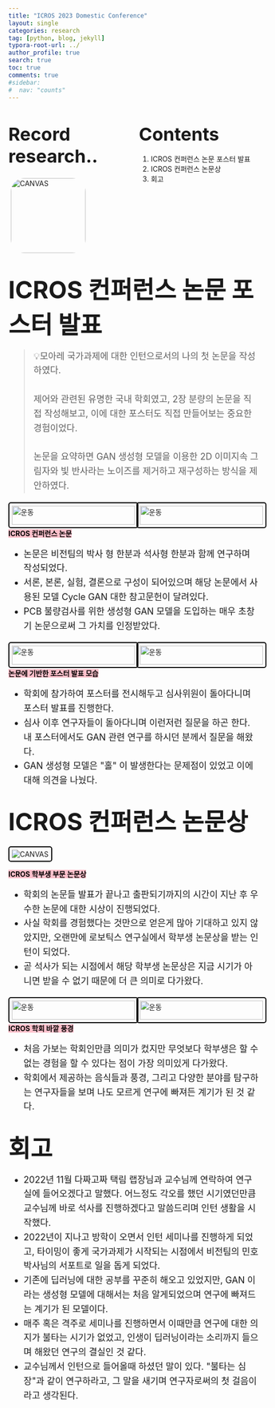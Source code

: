 ```yaml
---
title: "ICROS 2023 Domestic Conference"
layout: single
categories: research
tag: [python, blog, jekyll]
typora-root-url: ../
author_profile: true
search: true
toc: true
comments: true
#sidebar:
#  nav: "counts"
---
```


<style>
@media (max-width: 768px) {
  /* Flex 컨테이너의 이미지가 부모 크기에 맞게 조정 */
  div[style*="display: flex;"] img {
    width: 100%;
    height: auto;
  }

  /* Flex 컨테이너의 영상이 부모 크기에 맞게 조정 */
  div[style*="display: flex;"] video {
    width: 100%;
    height: auto;
  }

  /* Grid 이미지는 이미 반응형으로 설정되어 있으므로 추가 수정 불필요 */
  img[style*="width: 415px;"] {
    width: 100%;
    height: auto;
  }

  /* 영상도 화면 크기에 맞게 조정 */
  video {
    max-width: 100%;
    height: auto;
    display: block; /* 중앙 정렬 문제 방지 */
  }

  /* 모바일에서 글씨 크기 조정 */
  h2 span[style*="font-size: 36px;"] {
    font-size: 18px; /* 중간 제목 글씨 크기 줄임 */
  }
  h2 span[style*="font-size: 48px;"] {
    font-size: 24px; /* 큰 제목 글씨 크기 줄임 */
  }
  div[style*="font-size: 18px;"] {
    font-size: 9px; /* 본문 글씨 크기 줄임 */
    line-height: 1.4; /* 줄 간격 조정 */
  }
  span[style*="font-size: 48px;"] {
    font-size: 24px; /* 제목 폰트 크기 조정 */
  }
}
</style>

<div style="display: flex; justify-content: space-between; align-items: flex-start;">

  <div style="width: 48%;">
    <h2><span style="font-size: 36px; font-weight: bold;">Record research..</span></h2>
    <img src="/images/2023-09-26-first/연구일지1/고민중.jpg" alt="CANVAS" style="border-radius: 20%; width: 150px; padding: 5px;">
  </div>

  <div style="width: 48%;">
    <h2><span style="font-size: 36px; font-weight: bold;">Contents</span></h2>
    <ol>
      <li>ICROS 컨퍼런스 논문 포스터 발표</li>
      <li>ICROS 컨퍼런스 논문상</li>
      <li>회고</li>
    </ol>
  </div>

</div>

## <span style="font-size: 48px; font-weight: bold;">ICROS 컨퍼런스 논문 포스터 발표</span>

<div style="font-size: 18px; line-height: 1.6;">
  <blockquote>
    💡모아레 국가과제에 대한 인턴으로서의 나의 첫 논문을 작성하였다.
    <br><br>
    제어와 관련된 유명한 국내 학회였고, 2장 분량의 논문을 직접 작성해보고, 이에 대한 포스터도 직접 만들어보는 중요한 경험이었다.
    <br><br>
    논문을 요약하면 GAN 생성형 모델을 이용한 2D 이미지속 그림자와 빛 반사라는 노이즈를 제거하고 재구성하는 방식을 제안하였다.
  </blockquote>
</div>


<div style="display: grid; grid-template-columns: repeat(2, 1fr); gap: 10px;">
  <img src="/images/ICROS학술대회(GAN을 사용한 모아레 패턴의 위상 맵 복원)_page-0001.jpg" alt="운동" style="border: 2px solid #000; border-radius: 5px; padding: 5px; width: 100%; height: auto;">
  <img src="/images/ICROS학술대회(GAN을 사용한 모아레 패턴의 위상 맵 복원)_page-0002.jpg" alt="운동" style="border: 2px solid #000; border-radius: 5px; padding: 5px; width: 100%; height: auto;">
</div>

<span style="background-color: pink; color: black; font-weight: bold;">ICROS 컨퍼런스 논문</span>

<div style="font-size: 18px; line-height: 1.6;">

  <ul>
    <li>논문은 비전팀의 박사 형 한분과 석사형 한분과 함께 연구하며 작성되었다.</li>
    <li>서론, 본론, 실험, 결론으로 구성이 되어있으며 해당 논문에서 사용된 모델 Cycle GAN 대한 참고문헌이 달려있다.</li>
    <li>PCB 불량검사를 위한 생성형 GAN 모델을 도입하는 매우 초창기 논문으로써 그 가치를 인정받았다.</li>
  </ul>

</div>


<div style="display: grid; grid-template-columns: repeat(2, 1fr); gap: 10px;">
  <img src="/images/ICROS 포스터 발표.jpg" alt="운동" style="border: 2px solid #000; border-radius: 5px; padding: 5px; width: 100%; height: auto;">
  <img src="/images/ICROS 포스터 발표2.jpg" alt="운동" style="border: 2px solid #000; border-radius: 5px; padding: 5px; width: 100%; height: auto;">
</div>

<span style="background-color: pink; color: black; font-weight: bold;">논문에 기반한 포스터 발표 모습</span>

<div style="font-size: 18px; line-height: 1.6;">

  <ul>
    <li>학회에 참가하여 포스터를 전시해두고 심사위원이 돌아다니며 포스터 발표를 진행한다.</li>
    <li>심사 이후 연구자들이 돌아다니며 이런저런 질문을 하곤 한다. 내 포스터에서도 GAN 관련 연구를 하시던 분께서 질문을 해왔다.</li>
    <li>GAN 생성형 모델은 "홀" 이 발생한다는 문제점이 있었고 이에 대해 의견을 나눴다.</li>
  </ul>

</div>

## <span style="font-size: 48px; font-weight: bold;">ICROS 컨퍼런스 논문상</span>

<img src="/images/학부생 논문상.jpg" alt="CANVAS" style="border: 2px solid #000; border-radius: 5px; padding: 5px;">

<span style="background-color: pink; color: black; font-weight: bold;">ICROS 학부생 부문 논문상</span>

<div style="font-size: 18px; line-height: 1.6;">

  <ul>
    <li>학회의 논문들 발표가 끝나고 출판되기까지의 시간이 지난 후 우수한 논문에 대한 시상이 진행되었다.</li>
    <li>사실 학회를 경험했다는 것만으로 얻은게 많아 기대하고 있지 않았지만, 오랜만에 로보틱스 연구실에서 학부생 논문상을 받는 인턴이 되었다.</li>
    <li>곧 석사가 되는 시점에서 해당 학부생 논문상은 지금 시기가 아니면 받을 수 없기 때문에 더 큰 의미로 다가왔다.</li>
  </ul>

</div>


<div style="display: grid; grid-template-columns: repeat(2, 1fr); gap: 10px;">
  <img src="/images/ICROS 풍경.jpg" alt="운동" style="border: 2px solid #000; border-radius: 5px; padding: 5px; width: 100%; height: auto;">
  <img src="/images/ICROS 풍경2.jpg" alt="운동" style="border: 2px solid #000; border-radius: 5px; padding: 5px; width: 100%; height: auto;">
</div>

<span style="background-color: pink; color: black; font-weight: bold;">ICROS 학회 바깥 풍경</span>

<div style="font-size: 18px; line-height: 1.6;">

  <ul>
    <li>처음 가보는 학회인만큼 의미가 컸지만 무엇보다 학부생은 할 수 없는 경험을 할 수 있다는 점이 가장 의미있게 다가왔다.</li>
    <li>학회에서 제공하는 음식들과 풍경, 그리고 다양한 분야를 탐구하는 연구자들을 보며 나도 모르게 연구에 빠져든 계기가 된 것 같다.</li>
  </ul>

</div>

## <span style="font-size: 48px; font-weight: bold;">회고</span>

<div style="font-size: 18px; line-height: 1.6;">

  <ul>
    <li>2022년 11월 다짜고짜 택림 랩장님과 교수님께 연락하여 연구실에 들어오겠다고 말했다. 어느정도 각오를 했던 시기였던만큼 교수님께 바로 석사를 진행하겠다고 말씀드리며 인턴 생활을 시작했다.</li>
    <li>2022년이 지나고 방학이 오면서 인턴 세미나를 진행하게 되었고, 타이밍이 좋게 국가과제가 시작되는 시점에서 비전팀의 민호 박사님의 서포트로 일을 돕게 되었다.</li>
    <li>기존에 딥러닝에 대한 공부를 꾸준히 해오고 있었지만, GAN 이라는 생성형 모델에 대해서는 처음 알게되었으며 연구에 빠져드는 계기가 된 모델이다.</li>
    <li>매주 혹은 격주로 세미나를 진행하면서 이때만큼 연구에 대한 의지가 불타는 시기가 없었고, 인생이 딥러닝이라는 소리까지 들으며 해왔던 연구의 결실인 것 같다.</li>
    <li>교수님께서 인턴으로 들어올때 하셨던 말이 있다. "불타는 심장"과 같이 연구하라고, 그 말을 새기며 연구자로써의 첫 걸음이라고 생각된다.</li>
  </ul>

</div>